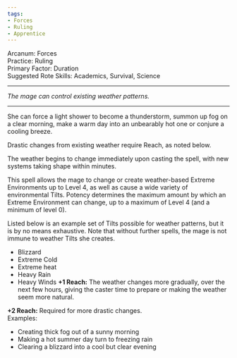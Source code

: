 ```yaml
---
tags:
- Forces
- Ruling
- Apprentice
---
```


Arcanum: Forces\
Practice: Ruling\
Primary Factor: Duration\
Suggested Rote Skills: Academics, Survival, Science

---

_The mage can control existing weather patterns._

---

She can force a light shower to become a thunderstorm, summon up fog on a clear morning, make a warm day into an unbearably hot one or conjure a cooling breeze.

Drastic changes from existing weather require Reach, as noted below. 

The weather begins to change immediately upon casting the spell, with new systems taking shape within minutes.

This spell allows the mage to change or create weather-based Extreme Environments up to Level 4, as well as cause a wide variety of environmental Tilts. Potency determines the maximum amount by which an Extreme Environment can change, up to a maximum of Level 4 (and a minimum of level 0).

Listed below is an example set of Tilts possible for weather patterns, but it is by no means exhaustive. Note that without further spells, the mage is not immune to weather Tilts she creates.
- Blizzard
- Extreme Cold
- Extreme heat
- Heavy Rain
- Heavy Winds
**+1 Reach:** The weather changes more gradually, over the next few hours, giving the caster time to prepare or making the weather seem more natural.

**+2 Reach:** Required for more drastic changes.\
Examples:
- Creating thick fog out of a sunny morning
- Making a hot summer day turn to freezing rain
- Clearing a blizzard into a cool but clear evening